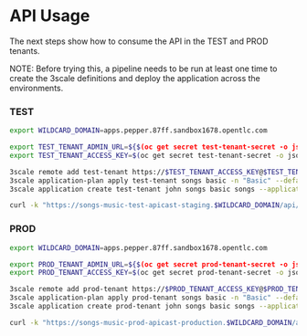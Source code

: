 # API Usage

The next steps show how to consume the API in the TEST and PROD tenants. 

NOTE: Before trying this, a pipeline needs to be run at least one time to create the 3scale definitions and deploy the application across the environments.

### TEST

```bash
export WILDCARD_DOMAIN=apps.pepper.87ff.sandbox1678.opentlc.com

export TEST_TENANT_ADMIN_URL=${$(oc get secret test-tenant-secret -o json -n 3scale | jq -r .data.adminURL | base64 --decode -)#https://}
export TEST_TENANT_ACCESS_KEY=$(oc get secret test-tenant-secret -o json -n 3scale | jq -r .data.token | base64 --decode -)

3scale remote add test-tenant https://$TEST_TENANT_ACCESS_KEY@$TEST_TENANT_ADMIN_URL --insecure
3scale application-plan apply test-tenant songs basic -n "Basic" --default --insecure
3scale application create test-tenant john songs basic songs --application-id=songs --user-key 123456789 --description=Songs --insecure

curl -k "https://songs-music-test-apicast-staging.$WILDCARD_DOMAIN/api/songs?user_key=123456789"
```

### PROD

```bash
export WILDCARD_DOMAIN=apps.pepper.87ff.sandbox1678.opentlc.com

export PROD_TENANT_ADMIN_URL=${$(oc get secret prod-tenant-secret -o json -n 3scale | jq -r .data.adminURL | base64 --decode -)#https://}
export PROD_TENANT_ACCESS_KEY=$(oc get secret prod-tenant-secret -o json -n 3scale | jq -r .data.token | base64 --decode -)

3scale remote add prod-tenant https://$PROD_TENANT_ACCESS_KEY@$PROD_TENANT_ADMIN_URL --insecure
3scale application-plan apply prod-tenant songs basic -n "Basic" --default --insecure
3scale application create prod-tenant john songs basic songs --application-id=songs --user-key 123456789 --description=Songs --insecure

curl -k "https://songs-music-prod-apicast-production.$WILDCARD_DOMAIN/api/songs?user_key=123456789"
```
